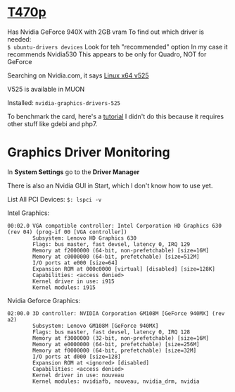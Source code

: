 # [T470p](https://pcsupport.lenovo.com/us/en/products/laptops-and-netbooks/thinkpad-t-series-laptops/thinkpad-t470p/20j7/20j7s0740c/pf0u3dff?linkTrack=Homepage%3ABody_Search%20Products&searchType=6&keyWordSearch=PF-0U3DFF)

Has Nvidia GeForce 940X with 2GB vram
To find out which driver is needed:\
`$ ubuntu-drivers devices`
Look for teh "recommended" option
In my case it recommends Nvidia530
This appears to be only for Quadro, NOT for GeForce

Searching on Nvidia.com, it says 
[Linux x64 v525](https://www.nvidia.com/Download/driverResults.aspx/204837/en-us/)

 V525 is available in MUON
 
Installed: `nvidia-graphics-drivers-525`

To benchmark the card, here's a [tutorial](https://linuxconfig.org/benchmark-your-graphics-card-on-linux)
I didn't do this because it requires other stuff like gdebi and php7.


# Graphics Driver Monitoring
In **System Settings** go to the **Driver Manager**

There is also an Nvidia GUI in Start, which I don't know how to use yet.

List All PCI Devices:
`$: lspci -v`

Intel Graphics:
```shell
00:02.0 VGA compatible controller: Intel Corporation HD Graphics 630 (rev 04) (prog-if 00 [VGA controller])
        Subsystem: Lenovo HD Graphics 630
        Flags: bus master, fast devsel, latency 0, IRQ 129
        Memory at f2000000 (64-bit, non-prefetchable) [size=16M]
        Memory at c0000000 (64-bit, prefetchable) [size=512M]
        I/O ports at e000 [size=64]
        Expansion ROM at 000c0000 [virtual] [disabled] [size=128K]
        Capabilities: <access denied>
        Kernel driver in use: i915
        Kernel modules: i915
```


        
Nvidia Geforce Graphics:
```shell
02:00.0 3D controller: NVIDIA Corporation GM108M [GeForce 940MX] (rev a2)
        Subsystem: Lenovo GM108M [GeForce 940MX]
        Flags: bus master, fast devsel, latency 0, IRQ 128
        Memory at f3000000 (32-bit, non-prefetchable) [size=16M]
        Memory at e0000000 (64-bit, prefetchable) [size=256M]
        Memory at f0000000 (64-bit, prefetchable) [size=32M]
        I/O ports at d000 [size=128]
        Expansion ROM at <ignored> [disabled]
        Capabilities: <access denied>
        Kernel driver in use: nouveau
        Kernel modules: nvidiafb, nouveau, nvidia_drm, nvidia
```
